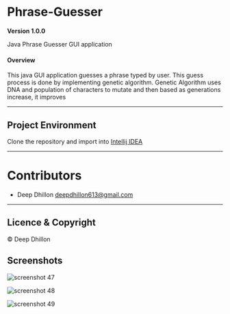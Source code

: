 # Phrase-Guesser

**Version 1.0.0**

Java Phrase Guesser GUI application

#### Overview
This java GUI application guesses a phrase typed by user. This guess
process is done by implementing genetic algorithm. Genetic Algorithm
uses DNA and population of characters to mutate and then based as
generations increase, it improves

---
## Project Environment
Clone the repository and import into [Intellij IDEA](https://www.jetbrains.com/idea)

---
# Contributors
- Deep Dhillon <deepdhillon613@gmail.com>

---
## Licence & Copyright
© Deep Dhillon

## Screenshots
![screenshot 47](https://cloud.githubusercontent.com/assets/17806271/24020145/54c1c812-0a71-11e7-83d4-8d84f32baf34.png)

![screenshot 48](https://cloud.githubusercontent.com/assets/17806271/24020270/d0e424bc-0a71-11e7-92f5-a050da3f6f9d.png)

![screenshot 49](https://cloud.githubusercontent.com/assets/17806271/24020143/54c13578-0a71-11e7-9b28-541483910baf.png)

